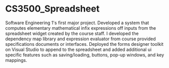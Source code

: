 # CS3500_Spreadsheet
Software Engineering 1's first major project. Developed a system that computes elementary mathematical infix expressions off inputs from the spreadsheet widget created by the course staff. I developed the dependency map library and expression evaluator from course provided specifications documents or interfaces. Deployed the forms designer toolkit on Visual Studio to append to the spreadsheet and added additional ui specific features such as saving/loading, buttons, pop-up windows, and key mappings. 
